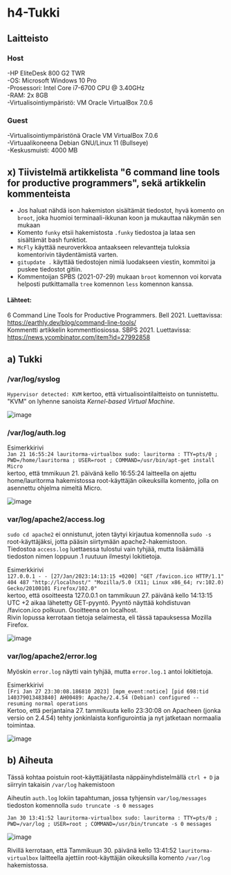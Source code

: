 # h4-Tukki

## Laitteisto  

### Host
-HP EliteDesk 800 G2 TWR  
-OS: Microsoft Windows 10 Pro  
-Prosessori: Intel Core i7-6700 CPU @ 3.40GHz  
-RAM: 2x 8GB  
-Virtualisointiympäristö: VM Oracle VirtualBox 7.0.6  

### Guest
-Virtualisointiympäristönä Oracle VM VirtualBox 7.0.6  
-Virtuaalikoneena Debian GNU/Linux 11 (Bullseye)  
-Keskusmuisti: 4000 MB 

## x) Tiivistelmä artikkelista "6 command line tools for productive programmers", sekä artikkelin kommenteista

* Jos haluat nähdä ison hakemiston sisältämät tiedostot, hyvä komento on ```broot```, joka huomioi terminaali-ikkunan koon ja mukauttaa näkymän sen mukaan
* Komento ```funky``` etsii hakemistosta ```.funky``` tiedostoa ja lataa sen sisältämät bash funktiot.
* ```McFly``` käyttää neuroverkkoa antaakseen relevantteja tuloksia komentorivin täydentämistä varten.  
* ```gitupdate .``` käyttää tiedostojen nimiä luodakseen viestin, kommitoi ja puskee tiedostot gitiin.  
* Kommentoijan SPBS (2021-07-29) mukaan ```broot``` komennon voi korvata helposti putkittamalla ```tree``` komennon ```less``` komennon kanssa. 

#### Lähteet:  
6 Command Line Tools for Productive Programmers. Bell 2021. Luettavissa: https://earthly.dev/blog/command-line-tools/  
Kommentti artikkelin kommenttiosiossa. SBPS 2021. Luettavissa: https://news.ycombinator.com/item?id=27992858  

## a) Tukki  

### /var/log/syslog  

```Hypervisor detected: KVM``` kertoo, että virtualisointilaitteisto on tunnistettu. "KVM" on lyhenne sanoista *Kernel-based Virtual Machine*.  

![image](https://user-images.githubusercontent.com/90974678/215459143-1326ecce-2b3e-4cdb-b5eb-d6e484e5cd13.png)  

### /var/log/auth.log

Esimerkkirivi  
```Jan 21 16:55:24 lauritorma-virtualbox sudo: lauritorma : TTY=pts/0 ; PWD=/home/lauritorma ; USER=root ; COMMAND=/usr/bin/apt-get install Micro```  
kertoo, että tmmikuun 21. päivänä kello 16:55:24 laitteella on ajettu home/lauritorma hakemistossa root-käyttäjän oikeuksilla komento, jolla on asennettu ohjelma nimeltä Micro.  

![image](https://user-images.githubusercontent.com/90974678/215460494-96c8356e-8847-4ef4-8db8-0dc0d24806e9.png)


### var/log/apache2/access.log

``` sudo cd apache2 ``` ei onnistunut, joten täytyi kirjautua komennolla ```sudo -s``` root-käyttäjäksi, jotta pääsin siirtymään apache2-hakemistoon.  
Tiedostoa ```access.log``` luettaessa tulostui vain tyhjää, mutta lisäämällä tiedoston nimen loppuun .1 ruutuun ilmestyi lokitietoja.  

Esimerkkirivi  
```127.0.0.1 - - [27/Jan/2023:14:13:15 +0200] "GET /favicon.ico HTTP/1.1" 404 487 "http://localhost/" "Mozilla/5.0 (X11; Linux x86_64; rv:102.0) Gecko/20100101 Firefox/102.0"```  
kertoo, että osoitteesta 127.0.0.1 on tammikuun 27. päivänä kello 14:13:15 UTC +2 aikaa lähetetty GET-pyyntö. Pyyntö näyttää kohdistuvan /favicon.ico polkuun. Osoitteena on localhost.  
Rivin lopussa kerrotaan tietoja selaimesta, eli tässä tapauksessa Mozilla Firefox.  

![image](https://user-images.githubusercontent.com/90974678/215464083-b052c490-6fb7-401b-b8e7-edf424d3159b.png)


### var/log/apache2/error.log  

Myöskin ```error.log``` näytti vain tyhjää, mutta ```error.log.1``` antoi lokitietoja. 

Esimerkkirivi  
```[Fri Jan 27 23:30:08.186810 2023] [mpm_event:notice] [pid 698:tid 140379013483840] AH00489: Apache/2.4.54 (Debian) configured -- resuming normal operations```  
Kertoo, että perjantaina 27. tammikuuta kello 23:30:08 on Apacheen (jonka versio on 2.4.54) tehty jonkinlaista konfigurointia ja nyt jatketaan normaalia toimintaa.  

![image](https://user-images.githubusercontent.com/90974678/215465325-78287d5e-98e6-46a6-a3dc-683bca050623.png)

## b) Aiheuta  

Tässä kohtaa poistuin root-käyttäjätilasta näppäinyhdistelmällä ```ctrl + D``` ja siirryin takaisin ```/var/log``` hakemistoon  

Aiheutin ```auth.log``` lokiin tapahtuman, jossa tyhjensin ```var/log/messages``` tiedoston komennolla ```sudo truncate -s 0 messages```

```Jan 30 13:41:52 lauritorma-virtualbox sudo: lauritorma : TTY=pts/0 ; PWD=/var/log ; USER=root ; COMMAND=/usr/bin/truncate -s 0 messages```  

![image](https://user-images.githubusercontent.com/90974678/215469006-7da4dccf-5c28-4091-871d-5257d7fc9e8f.png)  

Rivillä kerrotaan, että Tammikuun 30. päivänä kello 13:41:52 ```lauritorma-virtualbox``` laitteella ajettiin root-käyttäjän oikeuksilla komento ```/var/log``` hakemistossa.  




